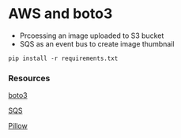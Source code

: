 # AWS and boto3

- Prcoessing an image uploaded to S3 bucket
- SQS as an event bus to create image thumbnail

`pip install -r requirements.txt`


### Resources
[boto3](https://boto3.amazonaws.com/v1/documentation/api/latest/guide/quickstart.html)

[SQS](https://docs.aws.amazon.com/AWSSimpleQueueService/latest/SQSDeveloperGuide/sqs-basic-architecture.html)

[Pillow](https://pillow.readthedocs.io/en/stable/handbook/index.html)


